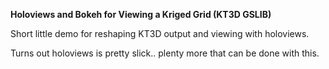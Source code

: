**Holoviews and Bokeh for Viewing a Kriged Grid (KT3D GSLIB)**

Short little demo for reshaping KT3D output and viewing with holoviews.

Turns out holoviews is pretty slick.. plenty more that can be done with this.
